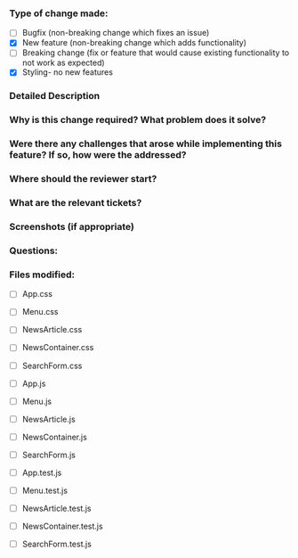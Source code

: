 ### Type of change made:
- [ ] Bugfix (non-breaking change which fixes an issue)
- [X] New feature (non-breaking change which adds functionality)
- [ ] Breaking change (fix or feature that would cause existing functionality to not work as expected)
- [X] Styling- no new features

### Detailed Description


### Why is this change required? What problem does it solve?

### Were there any challenges that arose while implementing this feature? If so, how were the addressed?

### Where should the reviewer start?

### What are the relevant tickets?

### Screenshots (if appropriate)

### Questions:

### Files modified:
- [ ] App.css
- [ ] Menu.css
- [ ] NewsArticle.css
- [ ] NewsContainer.css
- [ ] SearchForm.css

- [ ] App.js
- [ ] Menu.js
- [ ] NewsArticle.js
- [ ] NewsContainer.js
- [ ] SearchForm.js

- [ ] App.test.js
- [ ] Menu.test.js
- [ ] NewsArticle.test.js
- [ ] NewsContainer.test.js
- [ ] SearchForm.test.js

